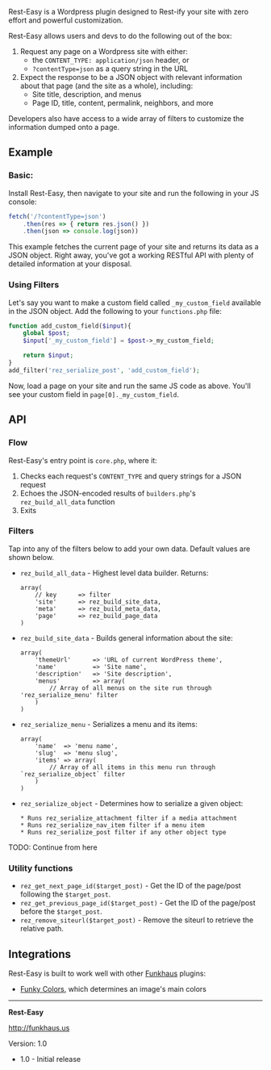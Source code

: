 Rest-Easy is a Wordpress plugin designed to Rest-ify your site with zero effort and powerful customization.

Rest-Easy allows users and devs to do the following out of the box:
1. Request any page on a Wordpress site with either:
    * the `CONTENT_TYPE: application/json` header, or
    * `?contentType=json` as a query string in the URL
1. Expect the response to be a JSON object with relevant information about that page (and the site as a whole), including:
    * Site title, description, and menus
    * Page ID, title, content, permalink, neighbors, and more

Developers also have access to a wide array of filters to customize the information dumped onto a page.

## Example

### Basic:
Install Rest-Easy, then navigate to your site and run the following in your JS console:

```js
fetch('/?contentType=json')
    .then(res => { return res.json() })
    .then(json => console.log(json))
```

This example fetches the current page of your site and returns its data as a JSON object. Right away, you've got a working RESTful API with plenty of detailed information at your disposal.

### Using Filters
Let's say you want to make a custom field called `_my_custom_field` available in the JSON object. Add the following to your `functions.php` file:

```php
function add_custom_field($input){
    global $post;
    $input['_my_custom_field'] = $post->_my_custom_field;

    return $input;
}
add_filter('rez_serialize_post', 'add_custom_field');
```
Now, load a page on your site and run the same JS code as above. You'll see your custom field in `page[0]._my_custom_field`.

## API
### Flow
Rest-Easy's entry point is `core.php`, where it:

1. Checks each request's `CONTENT_TYPE` and query strings for a JSON request
1. Echoes the JSON-encoded results of `builders.php`'s `rez_build_all_data` function
1. Exits

### Filters
Tap into any of the filters below to add your own data. Default values are shown below.

* `rez_build_all_data` - Highest level data builder. Returns:
    ```
    array(
        // key      => filter
        'site'      => rez_build_site_data,
        'meta'      => rez_build_meta_data,
        'page'      => rez_build_page_data
    )
    ```
* `rez_build_site_data` - Builds general information about the site:
    ```
    array(
        'themeUrl'      => 'URL of current WordPress theme',
        'name'          => 'Site name',
        'description'   => 'Site description',
        'menus'         => array(
            // Array of all menus on the site run through 'rez_serialize_menu' filter
        )
    )
    ```
* `rez_serialize_menu` - Serializes a menu and its items:
    ```
    array(
        'name'  => 'menu name',
        'slug'  => 'menu slug',
        'items' => array(
            // Array of all items in this menu run through `rez_serialize_object` filter
        )
    )
    ```
* `rez_serialize_object` - Determines how to serialize a given object:
    ```
    * Runs rez_serialize_attachment filter if a media attachment
    * Runs rez_serialize_nav_item filter if a menu item
    * Runs rez_serialize_post filter if any other object type
    ```

TODO: Continue from here

### Utility functions
* `rez_get_next_page_id($target_post)` - Get the ID of the page/post following the `$target_post`.
* `rez_get_previous_page_id($target_post)` - Get the ID of the page/post before the `$target_post`.
* `rez_remove_siteurl($target_post)` - Remove the siteurl to retrieve the relative path.

## Integrations
Rest-Easy is built to work well with other [Funkhaus](http://funkhaus.us) plugins:
* [Funky Colors](https://github.com/funkhaus/funky-colors), which determines an image's main colors

--------

__Rest-Easy__

http://funkhaus.us

Version: 1.0

* 1.0 - Initial release
